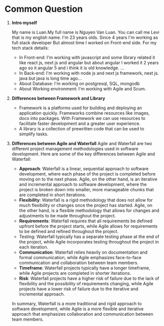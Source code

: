 # Common Question

1. **Intro myself**

    My name is Luan.My full name is Nguyen Van Luan. You can call me Levi that is my english name. I'm 23 years olds.
    Since 4 years I'm working as full stack developer But almost time I worked on Front-end side. For my tech stack details:
    - In Front-end: I'm working with javascript and some library related it like react js, next js and angular but about angular I worked it 2 years ago so it angular 5 and i think it is old knowledge. ...
    - In Back-end: I'm working with node js and next js framework, nest js. java but java is long time ago...
    - About Database: I'm working on postgresql, SQL, mongodb
    - About Working environment: I'm working with Agile and Scum.

2. **Differences between Framework and Library**
    - Framework is a platforms used for building and deploying an application quickly. Frameworks combine resources like images, docs into packages. With Framework we can use resources to facilitate faster development and a greater user experience.
    - A library is a collection of prewritten code that can be used to simplify tasks.

3. **Differences between Agile and Waterfall**
    Agile and Waterfall are two different project management methodologies used in software development. Here are some of the key differences between Agile and Waterfall:
    - **Approach**: Waterfall is a linear, sequential approach to software development, where each phase of the project is completed before moving on to the next phase. Agile, on the other hand, is an iterative and incremental approach to software development, where the project is broken down into smaller, more manageable chunks that are completed in short iterations.
    - **Flexibility**: Waterfall is a rigid methodology that does not allow for much flexibility or changes once the project has started. Agile, on the other hand, is a flexible methodology that allows for changes and adjustments to be made throughout the project.
    - **Requirements**: Waterfall requires that all requirements be defined upfront before the project starts, while Agile allows for requirements to be defined and refined throughout the project.
    - Testing: Waterfall typically has a separate testing phase at the end of the project, while Agile incorporates testing throughout the project in each iteration.
    - **Communication**: Waterfall relies heavily on documentation and formal communication, while Agile emphasizes face-to-face communication and collaboration between team members.
    - **Timeframe**: Waterfall projects typically have a longer timeframe, while Agile projects are completed in shorter iterations.
    - **Risk**: Waterfall projects have a higher risk of failure due to the lack of flexibility and the possibility of requirements changing, while Agile projects have a lower risk of failure due to the iterative and incremental approach.

    In summary, Waterfall is a more traditional and rigid approach to software development, while Agile is a more flexible and iterative approach that emphasizes collaboration and communication between team members.
